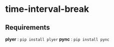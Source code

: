 # time-interval-break

## Requirements 
**plyer** : ```pip install plyer```
**pync** : ```pip install pync```
